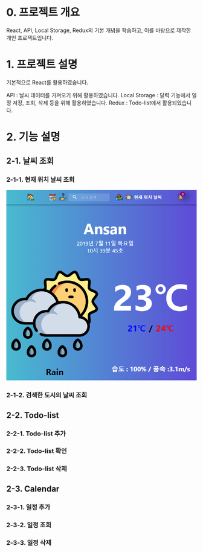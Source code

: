 # 0. 프로젝트 개요
React, API, Local Storage, Redux의 기본 개념을 학습하고,
이를 바탕으로 제작한 개인 프로젝트입니다.

# 1. 프로젝트 설명
기본적으로 React를 활용하였습니다.

API : 날씨 데이터를 가져오기 위해 활용하였습니다.
Local Storage : 달력 기능에서 일정 저장, 조회, 삭제 등을 위해 활용하였습니다.
Redux : Todo-list에서 활용되었습니다.

# 2. 기능 설명
## 2-1. 날씨 조회
### 2-1-1. 현재 위치 날씨 조회
![currentPositionWeather](./image/currentPositionWeather.png)
### 2-1-2. 검색한 도시의 날씨 조회

## 2-2. Todo-list
### 2-2-1. Todo-list 추가

### 2-2-2. Todo-list 확인

### 2-2-3. Todo-list 삭제

## 2-3. Calendar
### 2-3-1. 일정 추가

### 2-3-2. 일정 조회

### 2-3-3. 일정 삭제
